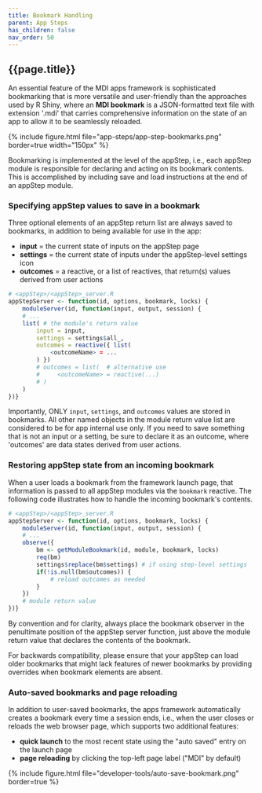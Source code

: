 ```yaml
---
title: Bookmark Handling
parent: App Steps
has_children: false
nav_order: 50
---
```


## {{page.title}}

An essential feature of the MDI apps framework is
sophisticated bookmarking that is more versatile and user-friendly
than the approaches used by R Shiny, where an **MDI bookmark** is 
a JSON-formatted text file with extension '.mdi' that carries comprehensive information
on the state of an app to allow it to be seamlessly reloaded.

{% include figure.html file="app-steps/app-step-bookmarks.png" border=true width="150px" %}

Bookmarking is implemented
at the level of the appStep, i.e., each appStep module is responsible
for declaring and acting on its bookmark contents. This is accomplished
by including save and load instructions at the end of an appStep module.

### Specifying appStep values to save in a bookmark

Three optional elements of an appStep
return list are always saved to bookmarks, in addition to being
available for use in the app:

- **input** = the current state of inputs on the appStep page
- **settings** = the current state of inputs under the appStep-level settings icon
- **outcomes** = a reactive, or a list of reactives, that return(s) values derived from user actions

```r
# <appStep>/<appStep>_server.R
appStepServer <- function(id, options, bookmark, locks) {
    moduleServer(id, function(input, output, session) {
    # ...
    list( # the module's return value
        input = input,
        settings = settings$all_,
        outcomes = reactive({ list(
            <outcomeName> = ...
        ) })
        # outcomes = list(  # alternative use
        #     <outcomeName> = reactive(...)
        # )
    )
})}
```

Importantly, ONLY `input`, `settings`, and `outcomes` values are stored in 
bookmarks. All other named objects in the module return value list are
considered to be for app internal use only. If you need to save something 
that is not an input or a setting, be sure to declare it as an outcome,
where 'outcomes' are data states derived from user actions.

### Restoring appStep state from an incoming bookmark

When a user loads a bookmark from the framework launch page, 
that information is passed to all appStep modules via the `bookmark` reactive.
The following code illustrates how to handle the incoming bookmark's contents.

```r
# <appStep>/<appStep>_server.R
appStepServer <- function(id, options, bookmark, locks) {
    moduleServer(id, function(input, output, session) {
    # ...
    observe({
        bm <- getModuleBookmark(id, module, bookmark, locks)
        req(bm)
        settings$replace(bm$settings) # if using step-level settings
        if(!is.null(bm$outcomes)) {
            # reload outcomes as needed
        }
    })
    # module return value
})}
```

By convention and for clarity, always place the bookmark observer 
in the penultimate position of the appStep server function, 
just above the module return value that declares the 
contents of the bookmark.

For backwards compatibility, please ensure that your appStep
can load older bookmarks that might lack features of newer bookmarks
by providing overrides when bookmark elements are absent.

### Auto-saved bookmarks and page reloading

In addition to user-saved bookmarks, the apps framework automatically
creates a bookmark every time a session ends, i.e., when
the user closes or reloads the web browser page, which
supports two additional features:

- **quick launch** to the most recent state using the "auto saved" entry on the launch page
- **page reloading** by clicking the top-left page label ("MDI" by default)

{% include figure.html file="developer-tools/auto-save-bookmark.png" border=true %}
